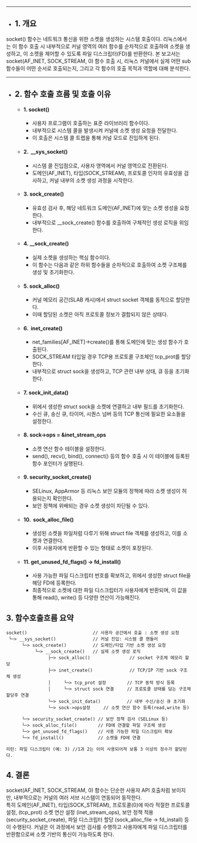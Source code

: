 
---

- ## 1. 개요
socket() 함수는 네트워크 통신을 위한 소켓을 생성하는 시스템 호출이다.
리눅스에서는 이 함수 호출 시 내부적으로 커널 영역의 여러 함수를 순차적으로 호출하여 소켓을 생성하고, 이 소켓을 제어할 수 있도록 파일 디스크립터(FD)를 반환한다.
본 보고서는 socket(AF_INET, SOCK_STREAM, 0) 함수 호출 시, 리눅스 커널에서 실제 어떤 sub 함수들이 어떤 순서로 호출되는지, 그리고 각 함수의 호출 목적과 역할에 대해 분석한다.

---
- ## 2. 함수 호출 흐름 및 호출 이유 
	- #### 1. socket()
		-  사용자 프로그램이 호출하는 표준 라이브러리 함수이다.
		- 내부적으로 시스템 콜을 발생시켜 커널에 소켓 생성 요청을 전달한다.
		-  이 호출은 시스템 콜 트랩을 통해 커널 모드로 진입하게 된다.
	- #### 2.  \_\_sys_socket()
		- 시스템 콜 진입점으로, 사용자 영역에서 커널 영역으로 전환된다.
		- 도메인(AF_INET), 타입(SOCK_STREAM), 프로토콜 인자의 유효성을 검사하고, 커널 내부의 소켓 생성 과정을 시작한다.
	- #### 3. sock_create()
		-  유효성 검사 후, 해당 네트워크 도메인(AF_INET)에 맞는 소켓 생성을 요청한다.
		 - 내부적으로 \_\_sock_create() 함수를 호출하여 구체적인 생성 로직을 위임한다.
	- #### 4. \_\_sock_create()
		-  실제 소켓을 생성하는 핵심 함수이다.
		- 이 함수는 다음과 같은 하위 함수들을 순차적으로 호출하여 소켓 구조체를 생성 및 초기화한다.
	- #### 5. sock_alloc()
		-  커널 메모리 공간(SLAB 캐시)에서 struct socket 객체를 동적으로 할당한다.
		- 이때 할당된 소켓은 아직 프로토콜 정보가 결합되지 않은 상태다.
	- #### 6.  inet_create()
		- net_families\[AF_INET]->create()를 통해 도메인에 맞는 생성 함수가 호출된다.
		- SOCK_STREAM 타입일 경우 TCP용 프로토콜 구조체인 tcp_prot를 할당한다.
		- 내부적으로 struct sock을 생성하고, TCP 관련 내부 상태, 큐 등을 초기화한다.
	- #### 7. sock_init_data()
		- 위에서 생성한 struct sock을 소켓에 연결하고 내부 필드를 초기화한다.
		- 수신 큐, 송신 큐, 타이머, 시퀀스 넘버 등의 TCP 통신에 필요한 요소들을 설정한다.
	- #### 8. sock->ops = &inet_stream_ops
		- 소켓 연산 함수 테이블을 설정한다.
		- send(), recv(), bind(), connect() 등의 함수 호출 시 이 테이블에 등록된 함수 포인터가 실행된다.
	- #### 9. security_socket_create()
		-  SELinux, AppArmor 등 리눅스 보안 모듈의 정책에 따라 소켓 생성이 허용되는지 확인한다.
		- 보안 정책에 위배되는 경우 소켓 생성이 차단될 수 있다.
	- #### 10.  sock_alloc_file()
		-  생성된 소켓을 파일처럼 다루기 위해 struct file 객체를 생성하고, 이를 소켓과 연결한다.
		- 이후 사용자에게 반환할 수 있는 형태로 소켓이 포장된다.
	- #### 11. get_unused_fd_flags() → fd_install()
		-  사용 가능한 파일 디스크립터 번호를 확보하고, 위에서 생성한 struct file을 해당 FD에 등록한다.
		-  최종적으로 소켓에 대한 파일 디스크립터가 사용자에게 반환되며, 이 값을 통해 read(), write() 등 다양한 연산이 가능해진다.
## 3. 함수호출흐름 요약

```
socket()                         // 사용자 공간에서 호출 : 소켓 생성 요청
 └─> __sys_socket()              // 커널 진입: 시스템 콜 핸들러
      └─> sock_create()          // 도메인/타입 기반 소켓 생성 요청
           └─> __sock_create()   // 실제 소켓 생성 로직
                ├─> sock_alloc()               // socket 구조체 메모리 할당
                ├─> inet_create()              // TCP/IP 기반 sock 구조체 생성
                │     └─> tcp_prot 설정        // TCP 동작 방식 등록
                │     └─> struct sock 연결     // 프로토콜 상태를 담는 구조체 할당후 연결
                └─> sock_init_data()          // 내부 수신/송신 큐 초기화
				└─> sock->ops설정     // 소켓 연산 함수 등록(read,write 등)

      └─> security_socket_create() // 보안 정책 검사 (SELinux 등)
      └─> sock_alloc_file()        // FD에 연결할 파일 구조체 생성
      └─> get_unused_fd_flags()    // 사용 가능한 파일 디스크립터 확보
      └─> fd_install()             // 소켓을 FD에 연결

리턴: 파일 디스크립터 (예: 3) //1과 2는 이미 사용되어져 보통 3 이상의 정수가 할당된다.

```


## 4. 결론
socket(AF_INET, SOCK_STREAM, 0) 함수는 단순한 사용자 API 호출처럼 보이지만, 내부적으로는 커널의 여러 서브 시스템이 연동되어 동작한다.  
특히 도메인(AF_INET), 타입(SOCK_STREAM), 프로토콜(0)에 따라 적절한 프로토콜 설정, (tcp_prot) 소켓 연산 설정 (inet_stream_ops), 보안 정책 적용 (security_socket_create), 파일 디스크립터 할당 (sock_alloc_file → fd_install) 등이 수행된다. 커널은 이 과정에서 보안 검사를 수행하고 사용자에게 파일 디스크립터를 반환함으로써 소켓 기반의 통신이 가능하도록 한다.